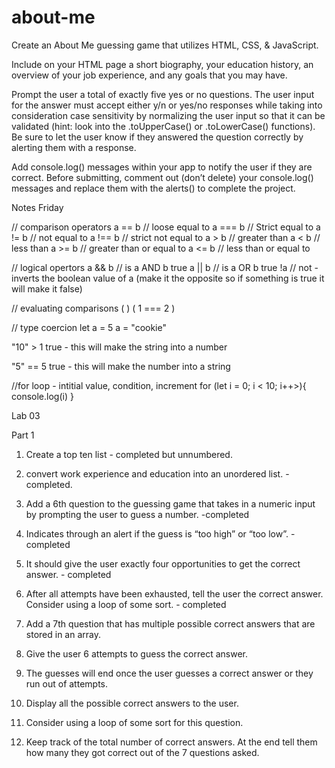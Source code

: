 # about-me

Create an About Me guessing game that utilizes HTML, CSS, & JavaScript.

Include on your HTML page a short biography, your education history, an overview of your job experience, and any goals that you may have.

Prompt the user a total of exactly five yes or no questions. The user input for the answer must accept either y/n or yes/no responses while taking into consideration case sensitivity by normalizing the user input so that it can be validated (hint: look into the .toUpperCase() or .toLowerCase() functions). Be sure to let the user know if they answered the question correctly by alerting them with a response.

Add console.log() messages within your app to notify the user if they are correct. Before submitting, comment out (don’t delete) your console.log() messages and replace them with the alerts() to complete the project.

Notes Friday

// comparison operators
a == b // loose equal to
a === b // Strict equal to
a != b // not equal to
a !== b // strict not equal to
a > b // greater than
a < b // less than
a >= b // greater than or equal to
a <= b // less than or equal to

// logical opertors
a && b // is a AND b true
a || b // is a OR b true
!a // not - inverts the boolean value of a (make it the opposite so if something is true it will make it false)

// evaluating comparisons
( <operand><operator><operand>)
( 1 === 2 )

// type coercion
let a = 5
a = "cookie"

"10" > 1
true - this will make the string into a number

"5" == 5
true - this will make the number into a string

//for loop - intitial value, condition, increment
for (let i = 0; i < 10; i++>){
console.log(i)
}

Lab 03

Part 1

1. Create a top ten list - completed but unnumbered.
2. convert work experience and education into an unordered list. - completed.

3. Add a 6th question to the guessing game that takes in a numeric input by prompting the user to guess a number. -completed
4. Indicates through an alert if the guess is “too high” or “too low”. - completed
5. It should give the user exactly four opportunities to get the correct answer. - completed
6. After all attempts have been exhausted, tell the user the correct answer. Consider using a loop of some sort. - completed

7. Add a 7th question that has multiple possible correct answers that are stored in an array.
8. Give the user 6 attempts to guess the correct answer.
9. The guesses will end once the user guesses a correct answer or they run out of attempts.
10. Display all the possible correct answers to the user.
11. Consider using a loop of some sort for this question.

12. Keep track of the total number of correct answers. At the end tell them how many they got correct out of the 7 questions asked.
